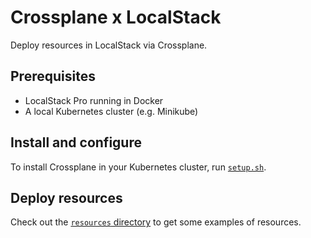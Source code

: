 # Crossplane x LocalStack

Deploy resources in LocalStack via Crossplane.

## Prerequisites

- LocalStack Pro running in Docker
- A local Kubernetes cluster (e.g. Minikube)

## Install and configure

To install Crossplane in your Kubernetes cluster, run [`setup.sh`](./setup.sh).

## Deploy resources

Check out the [`resources` directory](./resources/) to get some examples of resources.
